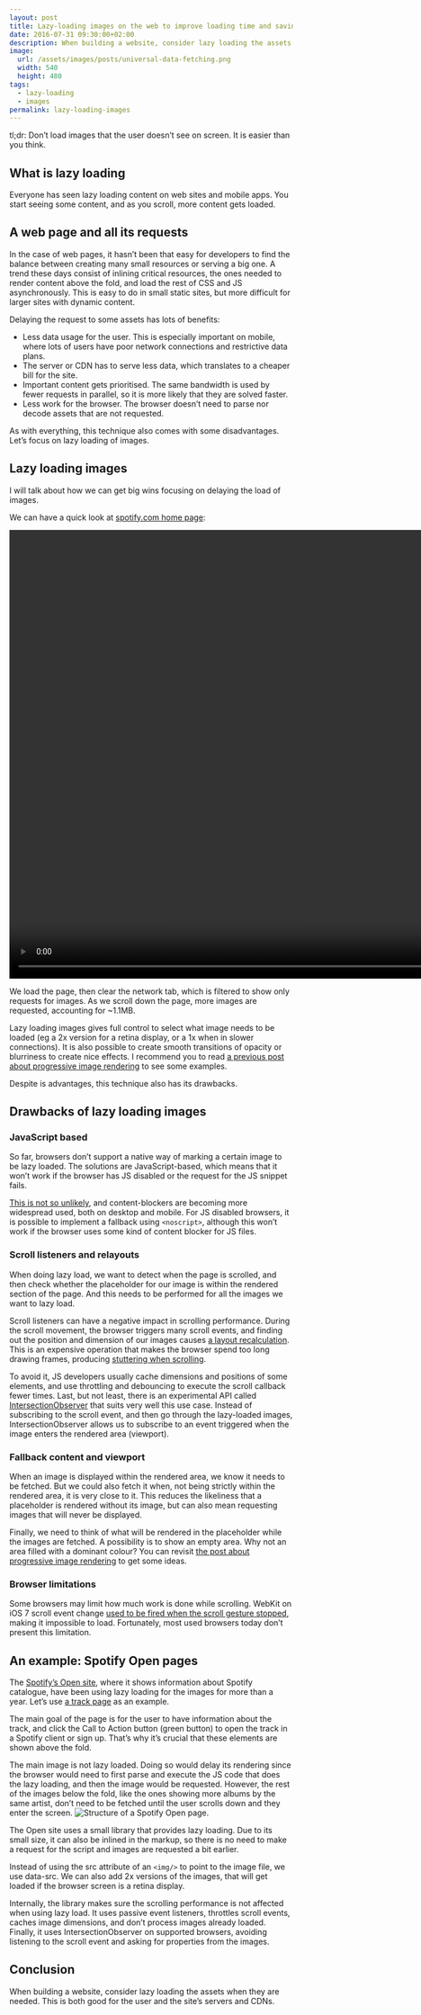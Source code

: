 ```yaml
---
layout: post
title: Lazy-loading images on the web to improve loading time and saving bandwidth
date: 2016-07-31 09:30:00+02:00
description: When building a website, consider lazy loading the assets when they are needed. This post will focus in the specific case of lazy loading images.
image:
  url: /assets/images/posts/universal-data-fetching.png
  width: 540
  height: 480
tags:
  - lazy-loading
  - images
permalink: lazy-loading-images
---
```


tl;dr: Don’t load images that the user doesn’t see on screen. It is easier than you think.
<!-- more -->
## What is lazy loading
Everyone has seen lazy loading content on web sites and mobile apps. You start seeing some content, and as you scroll, more content gets loaded.

## A web page and all its requests
In the case of web pages, it hasn’t been that easy for developers to find the balance between creating many small resources or serving a big one. A trend these days consist of inlining critical resources, the ones needed to render content above the fold, and load the rest of CSS and JS asynchronously. This is easy to do in small static sites, but more difficult for larger sites with dynamic content.

Delaying the request to some assets has lots of benefits:

- Less data usage for the user. This is especially important on mobile, where lots of users have poor network connections and restrictive data plans.
- The server or CDN has to serve less data, which translates to a cheaper bill for the site.
- Important content gets prioritised. The same bandwidth is used by fewer requests in parallel, so it is more likely that they are solved faster.
- Less work for the browser. The browser doesn’t need to parse nor decode assets that are not requested.

As with everything, this technique also comes with some disadvantages. Let’s focus on lazy loading of images.

## Lazy loading images
I will talk about how we can get big wins focusing on delaying the load of images.

We can have a quick look at [spotify.com home page](https://spotify.com/):

<video width="1194" height="798" controls src="/assets/images/posts/spotify-com-loading-images.webm">
  <source src="/assets/images/posts/spotify-com-loading-images.webm" type="video/webm">
  <source src="/assets/images/posts/spotify-com-loading-images.mp4" type="video/mp4">
</video>

We load the page, then clear the network tab, which is filtered to show only requests for images. As we scroll down the page, more images are requested, accounting for ~1.1MB.

Lazy loading images gives full control to select what image needs to be loaded (eg a 2x version for a retina display, or a 1x when in slower connections). It is also possible to create smooth transitions of opacity or blurriness to create nice effects. I recommend you to read [a previous post about progressive image rendering](/medium-image-progressive-loading-placeholder/) to see some examples.

Despite is advantages, this technique also has its drawbacks.

## Drawbacks of lazy loading images

### JavaScript based
So far, browsers don’t support a native way of marking a certain image to be lazy loaded. The solutions are JavaScript-based, which means that it won’t work if the browser has JS disabled or the request for the JS snippet fails.

[This is not so unlikely](https://gds.blog.gov.uk/2013/10/21/how-many-people-are-missing-out-on-javascript-enhancement/), and content-blockers are becoming more widespread used, both on desktop and mobile. For JS disabled browsers, it is possible to implement a fallback using `<noscript>`, although this won’t work if the browser uses some kind of content blocker for JS files.

### Scroll listeners and relayouts
When doing lazy load, we want to detect when the page is scrolled, and then check whether the placeholder for our image is within the rendered section of the page. And this needs to be performed for all the images we want to lazy load.

Scroll listeners can have a negative impact in scrolling performance. During the scroll movement, the browser triggers many scroll events, and finding out the position and dimension of our images causes [a layout recalculation](https://gist.github.com/paulirish/5d52fb081b3570c81e3a). This is an expensive operation that makes the browser spend too long drawing frames, producing [stuttering when scrolling](http://jankfree.org/).

To avoid it, JS developers usually cache dimensions and positions of some elements, and use throttling and debouncing to execute the scroll callback fewer times. Last, but not least, there is an experimental API called [IntersectionObserver](https://developers.google.com/web/updates/2016/04/intersectionobserver) that suits very well this use case. Instead of subscribing to the scroll event, and then go through the lazy-loaded images, IntersectionObserver allows us to subscribe to an event triggered when the image enters the rendered area (viewport).

### Fallback content and viewport
When an image is displayed within the rendered area, we know it needs to be fetched. But we could also fetch it when, not being strictly within the rendered area, it is very close to it. This reduces the likeliness that a placeholder is rendered without its image, but can also mean requesting images that will never be displayed.

Finally, we need to think of what will be rendered in the placeholder while the images are fetched. A possibility is to show an empty area. Why not an area filled with a dominant colour? You can revisit [the post about progressive image rendering](/medium-image-progressive-loading-placeholder/) to get some ideas.

### Browser limitations
Some browsers may limit how much work is done while scrolling. WebKit on iOS 7 scroll event change [used to be fired when the scroll gesture stopped](http://developer.telerik.com/featured/scroll-event-change-ios-8-big-deal/), making it impossible to load. Fortunately, most used browsers today don’t present this limitation.

## An example: Spotify Open pages
The [Spotify’s Open site](https://open.spotify.com/), where it shows information about Spotify catalogue, have been using lazy loading for the images for more than a year. Let’s use [a track page](https://open.spotify.com/track/7oSUp4yZ0FbuSvVmCxH2ty?noredir=1) as an example.

The main goal of the page is for the user to have information about the track, and click the Call to Action button (green button) to open the track in a Spotify client or sign up. That’s why it’s crucial that these elements are shown above the fold.

The main image is not lazy loaded. Doing so would delay its rendering since the browser would need to first parse and execute the JS code that does the lazy loading, and then the image would be requested. However, the rest of the images below the fold, like the ones showing more albums by the same artist, don’t need to be fetched until the user scrolls down and they enter the screen.
![Structure of a Spotify Open page.](/assets/images/posts/open-pages-structure.png)

The Open site uses a small library that provides lazy loading. Due to its small size, it can also be inlined in the markup, so there is no need to make a request for the script and images are requested a bit earlier.

Instead of using the src attribute of an `<img/>` to point to the image file, we use data-src. We can also add 2x versions of the images, that will get loaded if the browser screen is a retina display.

Internally, the library makes sure the scrolling performance is not affected when using lazy load. It uses passive event listeners,  throttles scroll events, caches image dimensions, and don’t process images already loaded. Finally, it uses IntersectionObserver on supported browsers, avoiding listening to the scroll event and asking for properties from the images.

## Conclusion
When building a website, consider lazy loading the assets when they are needed. This is both good for the user and the site’s servers and CDNs.
